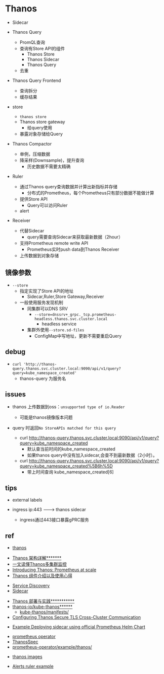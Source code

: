 # Thanos


+ Sidecar


+ Thanos Query
    + PromQL查询
    + 查询有Store API的组件
        + Thanos Store
        + Thanos Sidecar
        + Thanos Query
    + 去重

+ Thanos Query Frontend
    + 查询拆分
    + 缓存结果

+ store
    + `thanos store`
    + Thanos store gateway
        + 给query使用
    + 暴露对象存储给Query

+ Thanos Compactor
    + 单例，压缩数据
    + 降采样(Downsample)，提升查询
        + 历史数据不需要太精确

+ Ruler
    + 通过Thanos query查询数据并计算出新指标并存储
        + 分布式的Prometheus，每个Prometheus只有部分数据不能做计算
    + 提供Store API
        + Query可以访问Ruler
    + alert

+ Receiver
    + 代替Sidecar
        + query需要查询Sidecar来获取最新数据（2hour）
    + 支持Prometheus remote write API
        + Prometheus实时push data到Thanos Receiver
    + 上传数据到对象存储


## 镜像参数
<!-- Query -->
+ `--store`
    + 指定实现了Store API的地址
        + Sidecar,Ruler,Store Gateway,Receiver
    + 一般使用服务发现机制
        + 同集群可以DNS SRV
            + `--store=dnssrv+_grpc._tcp.prometheus-headless.thanos.svc.cluster.local`
                + headless service
        + 集群外使用`--store.sd-files`
            + ConfigMap中写地址，更新不需要重启Query


## debug
<!-- query debug -->
+ `curl 'http://thanos-query.thanos.svc.cluster.local:9090/api/v1/query?query=kube_namespace_created'`
    + thanos-query 为服务名

## issues
+ thanos 上传数据到oss：`unsupported type of io.Reader`
    + 可能是thanos镜像版本问题

+ query 时返回`No StoreAPIs matched for this query`
    + curl http://thanos-query.thanos.svc.cluster.local:9090/api/v1/query?query=kube_namespace_created
        + 默认查当前时间的kube_namespace_created
        + 如果thanos query中没有加入sidecar,会查不到最新数据（2小时）。
    + curl http://thanos-query.thanos.svc.cluster.local:9090/api/v1/query?query=kube_namespace_created%5B6h%5D
        + 带上时间查询 kube_namespace_created[6]

## tips
+ external labels

+ ingress ip:443 ---> thanos sidecar
    + ingress通过443接口暴露gPRC服务


## ref
+ [thanos](https://thanos.io/tip/thanos/quick-tutorial.md/)
<!-- 介绍 -->
+ [Thanos 架构详解*******](https://k8s.imroc.io/monitoring/build-cloud-native-large-scale-distributed-monitoring-system/thanos-arch/)
+ [一文读懂Thanos多集群监控](http://dockone.io/article/2432427)
+ [Introducing Thanos: Prometheus at scale](https://www.improbable.io/blog/thanos-prometheus-at-scale)
+ [Thanos 组件介绍以及使用心得](http://dockone.io/article/10035)


<!-- detail -->
+ [Service Discovery](https://github.com/thanos-io/thanos/blob/main/docs/service-discovery.md)
+ [Sidecar](https://viva.gitbook.io/project/cloud-native/prometheus/thanos/zu-jian/sidecar)
<!-- deploy  -->
+ [Thanos 部署与实践***********](https://k8s.imroc.io/monitoring/build-cloud-native-large-scale-distributed-monitoring-system/thanos-deploy/)
+ [thanos-io/kube-thanos******](https://github.com/thanos-io/kube-thanos/)
    + [kube-thanos/manifests/](...)
+ [Configuring Thanos Secure TLS Cross-Cluster Communication](https://thanos.io/tip/operating/cross-cluster-tls-communication.md/)  

<!-- deploy thanos sidecar using prometheus helm chart -->
+ [Example Deploying sidecar using official Prometheus Helm Chart](https://github.com/thanos-io/thanos/blob/f1ee264ff10619ec875703f4e31549b43df3b47b/tutorials/kubernetes-helm/README.md)

<!-- prometheus operator安装thanos sidecar -->
+ [prometheus operator](https://github.com/prometheus-community/helm-charts/blob/main/charts/kube-prometheus-stack/values.yaml)
+ [ThanosSpec](https://github.com/prometheus-operator/prometheus-operator/blob/master/Documentation/api.md#thanosspec)
+ [prometheus-operator/example/thanos/](https://github.com/prometheus-operator/prometheus-operator/tree/master/example/thanos)

<!-- image -->
+ [thanos images](https://quay.io/repository/thanos/thanos?tag=latest&tab=tags)

<!-- ruler -->
+ [Alerts ruler example](https://github.com/thanos-io/thanos/blob/48c8c0fda70da488068841cf48a3a174a8df1d88/examples/alerts/alerts.md#Ruler)